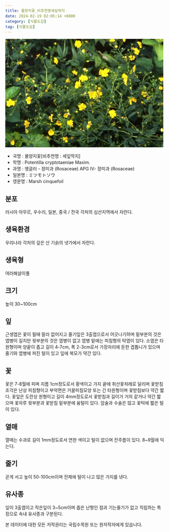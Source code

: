 ```yaml
---
title: 물양지꽃_비추천명세잎딱지
date: 2024-02-19 02:05:14 +0800
category: [식물도감]
tag: [식물도감]
---
```




![물양지꽃[비추천명 : 세잎딱지]](/assets/img/fileUpload/plants/basic/Rosaceae/Potentilla/13376/1_th2.JPG)
- 국명 : 물양지꽃[비추천명 : 세잎딱지]
- 학명 : Potentilla cryptotaeniae Maxim.
- 과명 : 앵글러 - 장미과 (Rosaceae) APG Ⅳ- 장미과 (Rosaceae)
- 일본명 : ミツモトソウ
- 영문명 : Marsh cinquefoil


## 분포
러시아 아무르, 우수리, 일본, 중국 / 전국 각처의 심산지역에서 자란다.
## 생육환경
우리나라 각처의 깊은 산 기슭의 냇가에서 자란다.
## 생육형
여러해살이풀 
## 크기
높이 30~100cm
## 잎
근생엽은 꽃이 필때 말라 없어지고 줄기잎은 3출엽으로서 어긋나기하며 밑부분의 것은 엽병이 길지만 윗부분의 것은 엽병이 없고 엽병 밑에는 피침형의 탁엽이 있다. 소엽은 타원형이며 양끝이 좁고 길이 4-7cm, 폭 2-3cm로서 가장자리에 둔한 겹톱니가 있으며 줄기와 엽병에 퍼진 털이 있고 잎에 복모가 약간 있다.
## 꽃
꽃은 7-8월에 피며 지름 1cm정도로서 황색이고 가지 끝에 취산꽃차례로 달리며 꽃받침조각은 난상 피침형이고 부악편은 거꿀피침모양 또는 긴 타원형이며 꽃받침보다 약간 짧다. 꽃잎은 도란상 원형이고 길이 4mm정도로서 꽃받침과 길이가 거의 같거나 약간 짧으며 꽃자루 윗부분과 꽃받침 밑부분에 융털이 있다. 암술과 수술은 많고 꽃턱에 짧은 털이 있다.
## 열매
열매는 수과로 길이 1mm정도로서 연한 색이고 털이 없으며 잔주름이 있다. 8~9월에 익는다.
## 줄기
곧게 서고 높이 50-100cm이며 전체에 털이 나고 많은 가지를 낸다.
## 유사종
잎이 3출엽이고 작은잎이 3~5cm이며 좁은 난형인 점과 기는줄기가 없고 직립하는 특징으로 속내 유사종과 구분된다. 






본 데이터에 대한 모든 저작권리는 국립수목원 또는 원저작자에게 있습니다.
